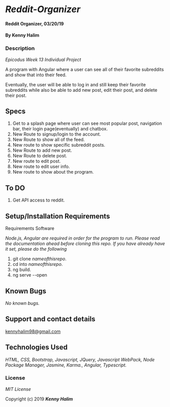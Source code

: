
# _Reddit-Organizer_

#### Reddit Organizer, 03/20/19

#### By **Kenny Halim**

### Description

_Epicodus Week 13 Individual Project_

A program with Angular where a user can see all of their favorite subreddits and show that into their feed.

Eventually, the user will be able to log in and still keep their favorite subreddits while also be able to add new post, edit their post, and delete their post.

## Specs
1. Get to a splash page where user can see most popular post, navigation bar, their login page(eventually) and chatbox.
2. New Route to signup/login to the account.
3. New Route to show all of the feed.
4. New route to show specific subreddit posts.
5. New Route to add new post.
6. New Route to delete post.
7. New route to edit post.
8. New route to edit user info.
9. New route to show about the program.

## To DO
1. Get API access to reddit.

## Setup/Installation Requirements

Requirements Software

_Node.js, Angular are required in order for the program to run. Please read the documentation ahead before cloning this repo.
If you have already have it set, please do the following_
1. git clone *nameofthisrepo*.
2. cd into *nameofthisrepo*.
3. ng build.
4. ng serve --open

## Known Bugs

_No known bugs._

## Support and contact details

 kennyhalim98@gmail.com        

## Technologies Used

_HTML, CSS, Bootstrap, Javascript, JQuery, Javascript WebPack, Node Package Manager, Jasmine, Karma., Angular, Typescript._

### License

*MIT License*

Copyright (c) 2019 **_Kenny Halim_**
